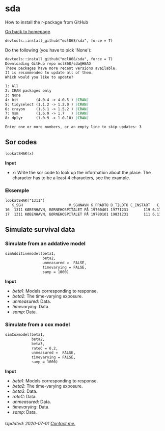 # sda
How to install the r-package from GitHub

<p>
 <a href="https://rcourseatkb.github.io/KB-R-course/nicerstuff.html">Go back to homepage</a>.
</p>

```markdown
devtools::install_github("mcl868/sda", force = T)
```
Do the following (you have to pick 'None'):
```markdown
devtools::install_github("mcl868/sda", force = T)
Downloading GitHub repo mcl868/sda@HEAD
These packages have more recent versions available.
It is recommended to update all of them.
Which would you like to update?

1: All                                
2: CRAN packages only                 
3: None                               
4: bit        (4.0.4 -> 4.0.5 ) [CRAN]
5: tidyselect (1.1.2 -> 1.2.0 ) [CRAN]
6: crayon     (1.5.1 -> 1.5.2 ) [CRAN]
7: msm        (1.6.9 -> 1.7   ) [CRAN]
8: dplyr      (1.0.9 -> 1.0.10) [CRAN]

Enter one or more numbers, or an empty line to skip updates: 3
```

## Sor codes
```markdown
lookatSHAK(x)
```
**Input**
- *x*:  Write the sor code to look up the information about the place. The character has to be a least 4 characters, see the example.

### Eksemple
```markdown
lookatSHAK("1311")
   K_SGH                     V_SGHNAVN K_FRADTO D_TILDTO C_INSTART   C_SORID      Region Institution                                               
16  1311 KØBENHAVN, BØRNEHOSPITALET PÅ 19760401 19771231       119 6.111e+12 Hovedstaden   Offentlig
17  1311 KØBENHAVN, BØRNEHOSPITALET PÅ 19780101 19831231       111 6.111e+12 Hovedstaden   Offentlig
```

## Simulate survival data
### Simulate from an addative model
```markdown
simAdditivemodel(beta1,
                 beta2,
                 unmeasured =  FALSE,
                 timevarying = FALSE,
                 samp = 1000)
```
**Input**
- *beta1*:  Models corresponding to response.
- *beta2*: The time-varying exposure.
- *unmeasured*:     Data.
- *timevarying*:     Data.
- *samp*:     Data.

### Simulate from a cox model
```markdown
simCoxmodel(beta1,
            beta2,
            beta3,
            rateC = 0.2,
            unmeasured =  FALSE,
            timevarying = FALSE,
            samp = 1000)

```
**Input**
- *beta1*:  Models corresponding to response.
- *beta2*: The time-varying exposure.
- *beta3*:     Data.
- *rateC*:     Data.
- *unmeasured*:     Data.
- *timevarying*:     Data.
- *samp*:     Data.

<h6> Updated: 2020-07-01
<a href="mailto:thomas.maltesen@proton.me">Contact me.</a>
